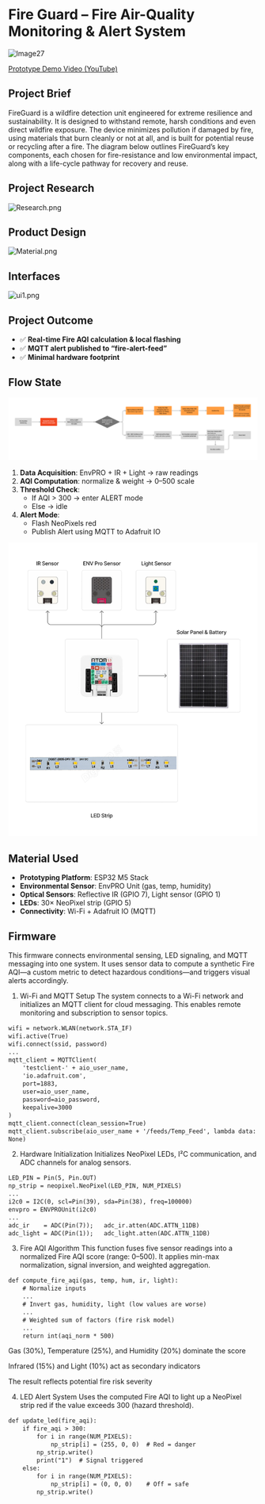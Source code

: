 # Fire Guard – Fire Air-Quality Monitoring & Alert System

![Image27](https://github.com/Jerrycai4321/Fire-Guard/blob/main/Image27.png?raw=true)

[Prototype Demo Video (YouTube)](https://youtu.be/bipr-JXk_RM)  

## Project Brief
FireGuard is a wildfire detection unit engineered for extreme resilience and sustainability. It is designed to withstand remote, harsh conditions and even direct wildfire exposure. The device minimizes pollution if damaged by fire, using materials that burn cleanly or not at all, and is built for potential reuse or recycling after a fire. The diagram below outlines FireGuard’s key components, each chosen for fire-resistance and low environmental impact, along with a life-cycle pathway for recovery and reuse.

## Project Research
![Research.png](https://github.com/Jerrycai4321/Fire-Guard/blob/main/Research.png?raw=true)

## Product Design
![Material.png](https://github.com/Jerrycai4321/Fire-Guard/raw/main/Material.png?raw=true)

## Interfaces
![ui1.png](https://github.com/Jerrycai4321/Fire-Guard/raw/main/ui1.png?raw=true)

## Project Outcome
- ✅ **Real-time Fire AQI calculation & local flashing**  
- ✅ **MQTT alert published to “fire-alert-feed”**  
- ✅ **Minimal hardware footprint**  

## Flow State
![flowstate1](https://github.com/Jerrycai4321/Fire-Guard/raw/main/flowstate1.png?raw=true)  
1. **Data Acquisition**: EnvPRO + IR + Light → raw readings  
2. **AQI Computation**: normalize & weight → 0–500 scale  
3. **Threshold Check**:  
   - If AQI > 300 → enter ALERT mode  
   - Else → idle  
4. **Alert Mode**:  
   - Flash NeoPixels red  
   - Publish Alert using  MQTT to Adafruit IO

![diagram](https://github.com/Jerrycai4321/Fire-Guard/raw/main/diagram.png?raw=true)  

## Material Used
- **Prototyping Platform**: ESP32 M5 Stack  
- **Environmental Sensor**: EnvPRO Unit (gas, temp, humidity)  
- **Optical Sensors**: Reflective IR (GPIO 7), Light sensor (GPIO 1)  
- **LEDs**: 30× NeoPixel strip (GPIO 5)  
- **Connectivity**: Wi-Fi + Adafruit IO (MQTT)  

## Firmware
This firmware connects environmental sensing, LED signaling, and MQTT messaging into one system. It uses sensor data to compute a synthetic Fire AQI—a custom metric to detect hazardous conditions—and triggers visual alerts accordingly.

1. Wi-Fi and MQTT Setup
The system connects to a Wi-Fi network and initializes an MQTT client for cloud messaging.
This enables remote monitoring and subscription to sensor topics.

```
wifi = network.WLAN(network.STA_IF)
wifi.active(True)
wifi.connect(ssid, password)
...
mqtt_client = MQTTClient(
    'testclient-' + aio_user_name,
    'io.adafruit.com',
    port=1883,
    user=aio_user_name,
    password=aio_password,
    keepalive=3000
)
mqtt_client.connect(clean_session=True)
mqtt_client.subscribe(aio_user_name + '/feeds/Temp_Feed', lambda data: None)
```

2. Hardware Initialization
Initializes NeoPixel LEDs, I²C communication, and ADC channels for analog sensors.

```
LED_PIN = Pin(5, Pin.OUT)
np_strip = neopixel.NeoPixel(LED_PIN, NUM_PIXELS)
...
i2c0 = I2C(0, scl=Pin(39), sda=Pin(38), freq=100000)
envpro = ENVPROUnit(i2c0)
...
adc_ir    = ADC(Pin(7));   adc_ir.atten(ADC.ATTN_11DB)
adc_light = ADC(Pin(1));   adc_light.atten(ADC.ATTN_11DB)
```

3. Fire AQI Algorithm
This function fuses five sensor readings into a normalized Fire AQI score (range: 0–500).
It applies min-max normalization, signal inversion, and weighted aggregation.

```
def compute_fire_aqi(gas, temp, hum, ir, light):
    # Normalize inputs
    ...
    # Invert gas, humidity, light (low values are worse)
    ...
    # Weighted sum of factors (fire risk model)
    ...
    return int(aqi_norm * 500)
```

Gas (30%), Temperature (25%), and Humidity (20%) dominate the score

Infrared (15%) and Light (10%) act as secondary indicators

The result reflects potential fire risk severity

4. LED Alert System
Uses the computed Fire AQI to light up a NeoPixel strip red if the value exceeds 300 (hazard threshold).

```
def update_led(fire_aqi):
    if fire_aqi > 300:
        for i in range(NUM_PIXELS):
            np_strip[i] = (255, 0, 0)  # Red = danger
        np_strip.write()
        print("1")  # Signal triggered
    else:
        for i in range(NUM_PIXELS):
            np_strip[i] = (0, 0, 0)    # Off = safe
        np_strip.write()

```
